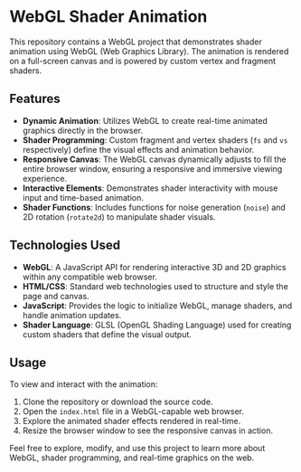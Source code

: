 # WebGL Shader Animation

This repository contains a WebGL project that demonstrates shader animation using WebGL (Web Graphics Library). The animation is rendered on a full-screen canvas and is powered by custom vertex and fragment shaders.

## Features

- **Dynamic Animation**: Utilizes WebGL to create real-time animated graphics directly in the browser.
- **Shader Programming**: Custom fragment and vertex shaders (`fs` and `vs` respectively) define the visual effects and animation behavior.
- **Responsive Canvas**: The WebGL canvas dynamically adjusts to fill the entire browser window, ensuring a responsive and immersive viewing experience.
- **Interactive Elements**: Demonstrates shader interactivity with mouse input and time-based animation.
- **Shader Functions**: Includes functions for noise generation (`noise`) and 2D rotation (`rotate2d`) to manipulate shader visuals.

## Technologies Used

- **WebGL**: A JavaScript API for rendering interactive 3D and 2D graphics within any compatible web browser.
- **HTML/CSS**: Standard web technologies used to structure and style the page and canvas.
- **JavaScript**: Provides the logic to initialize WebGL, manage shaders, and handle animation updates.
- **Shader Language**: GLSL (OpenGL Shading Language) used for creating custom shaders that define the visual output.

## Usage

To view and interact with the animation:
1. Clone the repository or download the source code.
2. Open the `index.html` file in a WebGL-capable web browser.
3. Explore the animated shader effects rendered in real-time.
4. Resize the browser window to see the responsive canvas in action.


Feel free to explore, modify, and use this project to learn more about WebGL, shader programming, and real-time graphics on the web.
